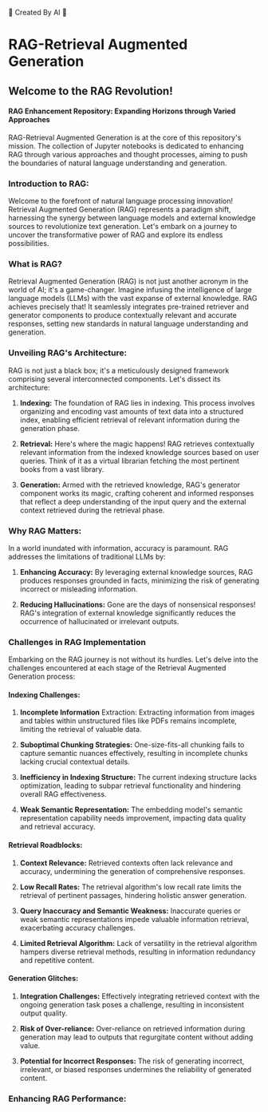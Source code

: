 🤖 Created By AI 🤖
### 

# RAG-Retrieval Augmented Generation
## Welcome to the RAG Revolution!


#### RAG Enhancement Repository: Expanding Horizons through Varied Approaches
RAG-Retrieval Augmented Generation is at the core of this repository's mission. The collection of Jupyter notebooks is dedicated to enhancing RAG through various approaches and thought processes, aiming to push the boundaries of natural language understanding and generation. 

### Introduction to RAG:

Welcome to the forefront of natural language processing innovation! Retrieval Augmented Generation (RAG) represents a paradigm shift, harnessing the synergy between language models and external knowledge sources to revolutionize text generation. Let's embark on a journey to uncover the transformative power of RAG and explore its endless possibilities.


### What is RAG?

Retrieval Augmented Generation (RAG) is not just another acronym in the world of AI; it's a game-changer. Imagine infusing the intelligence of large language models (LLMs) with the vast expanse of external knowledge. RAG achieves precisely that! It seamlessly integrates pre-trained retriever and generator components to produce contextually relevant and accurate responses, setting new standards in natural language understanding and generation.

### Unveiling RAG's Architecture:

RAG is not just a black box; it's a meticulously designed framework comprising several interconnected components. Let's dissect its architecture:

1. **Indexing:** The foundation of RAG lies in indexing. This process involves organizing and encoding vast amounts of text data into a structured index, enabling efficient retrieval of relevant information during the generation phase.


2. **Retrieval:** Here's where the magic happens! RAG retrieves contextually relevant information from the indexed knowledge sources based on user queries. Think of it as a virtual librarian fetching the most pertinent books from a vast library.


3. **Generation:** Armed with the retrieved knowledge, RAG's generator component works its magic, crafting coherent and informed responses that reflect a deep understanding of the input query and the external context retrieved during the retrieval phase.


### Why RAG Matters:
In a world inundated with information, accuracy is paramount. RAG addresses the limitations of traditional LLMs by:

1. **Enhancing Accuracy:** By leveraging external knowledge sources, RAG produces responses grounded in facts, minimizing the risk of generating incorrect or misleading information.

2. **Reducing Hallucinations:** Gone are the days of nonsensical responses! RAG's integration of external knowledge significantly reduces the occurrence of hallucinated or irrelevant outputs.


### Challenges in RAG Implementation

Embarking on the RAG journey is not without its hurdles. Let's delve into the challenges encountered at each stage of the Retrieval Augmented Generation process:

#### Indexing Challenges:

1. **Incomplete Information** Extraction: Extracting information from images and tables within unstructured files like PDFs remains incomplete, limiting the retrieval of valuable data.

2. **Suboptimal Chunking Strategies:** One-size-fits-all chunking fails to capture semantic nuances effectively, resulting in incomplete chunks lacking crucial contextual details.

3. **Inefficiency in Indexing Structure:** The current indexing structure lacks optimization, leading to subpar retrieval functionality and hindering overall RAG effectiveness.

4. **Weak Semantic Representation:** The embedding model's semantic representation capability needs improvement, impacting data quality and retrieval accuracy.

#### Retrieval Roadblocks:

1. **Context Relevance:** Retrieved contexts often lack relevance and accuracy, undermining the generation of comprehensive responses.

2. **Low Recall Rates:** The retrieval algorithm's low recall rate limits the retrieval of pertinent passages, hindering holistic answer generation.

3. **Query Inaccuracy and Semantic Weakness:** Inaccurate queries or weak semantic representations impede valuable information retrieval, exacerbating accuracy challenges.

4. **Limited Retrieval Algorithm:** Lack of versatility in the retrieval algorithm hampers diverse retrieval methods, resulting in information redundancy and repetitive content.


#### Generation Glitches:

1. **Integration Challenges:** Effectively integrating retrieved context with the ongoing generation task poses a challenge, resulting in inconsistent output quality.

2. **Risk of Over-reliance:** Over-reliance on retrieved information during generation may lead to outputs that regurgitate content without adding value.

3. **Potential for Incorrect Responses:** The risk of generating incorrect, irrelevant, or biased responses undermines the reliability of generated content.


### Enhancing RAG Performance: 
